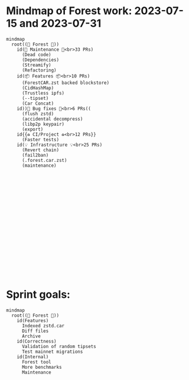 # Mindmap of Forest work: 2023-07-15 and 2023-07-31

```mermaid
mindmap
  root((🌲 Forest 🌲))
    id(👷 Maintenance 👷<br>33 PRs)
      (Dead code)
      (Dependencies)
      (Streamify)
      (Refactoring)
    id(📦 Features 📦<br>10 PRs)
      (ForestCAR.zst backed blockstore)
      (CidHashMap)
      (Trustless ipfs)
      (--tipset)
      (Car Concat)
    id))🐞 Bug fixes 🐞<br>6 PRs((
      (flush zstd)
      (accidental decompress)
      (libp2p keypair)
      (export)
    id{{♻ CI/Project ♻<br>12 PRs}}
      (Faster tests)
    id(💡 Infrastructure 💡<br>25 PRs)
      (Revert chain)
      (fail2ban)
      (.forest.car.zst)
      (maintenance)
```

<br><br><br><br><br><br><br><br><br><br><br><br><br><br><br><br>

# Sprint goals:

```mermaid
mindmap
  root((🌲 Forest 🌲))
    id(Features)
      Indexed zstd.car
      Diff files
      Archive
    id(Correctness)
      Validation of random tipsets
      Test mainnet migrations
    id(Internal)
      Forest tool
      More benchmarks
      Maintenance
```
